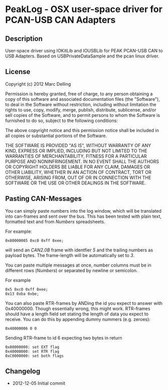 PeakLog - OSX user-space driver for PCAN-USB CAN Adapters
=========================================================

Description
-----------
User-space driver using IOKitLib and IOUSBLib for PEAK PCAN-USB CAN to USB Adapters.
Based on USBPrivateDataSample and the pcan linux driver.

License
-------
Copyright (c) 2012 Marc Delling

Permission is hereby granted, free of charge, to any person obtaining a copy of this software and associated documentation files (the "Software"), to deal in the Software without restriction, including without limitation the rights to use, copy, modify, merge, publish, distribute, sublicense, and/or sell copies of the Software, and to permit persons to whom the Software is furnished to do so, subject to the following conditions:

The above copyright notice and this permission notice shall be included in all copies or substantial portions of the Software.

THE SOFTWARE IS PROVIDED "AS IS", WITHOUT WARRANTY OF ANY KIND, EXPRESS OR IMPLIED, INCLUDING BUT NOT LIMITED TO THE WARRANTIES OF MERCHANTABILITY, FITNESS FOR A PARTICULAR PURPOSE AND NONINFRINGEMENT. IN NO EVENT SHALL THE AUTHORS OR COPYRIGHT HOLDERS BE LIABLE FOR ANY CLAIM, DAMAGES OR OTHER LIABILITY, WHETHER IN AN ACTION OF CONTRACT, TORT OR OTHERWISE, ARISING FROM, OUT OF OR IN CONNECTION WITH THE SOFTWARE OR THE USE OR OTHER DEALINGS IN THE SOFTWARE.


Pasting CAN-Messages
--------------------
You can simply paste numbers into the log window, which will be translated into can-frames and sent over the bus. This has been tested with plain text, formatted text and from *Numbers* spreadsheets.

For example:

    0x80000005 0xc0 0xff 0xee;

will send an *CAN2.0B* frame with identfier *5* and the trailing numbers as payload bytes. The frame-length will be automatically set to *3*.

You can paste multiple messages at once, number columns must be in different rows (*Numbers*) or separated by newline or semicolon.

For example

    0x5 0xc0 0xff 0xee;
    0x13 0xba 0xbe;

You can also paste RTR-frames by ANDing the id you expect to answer with 0x40000000. Though essentially wrong, this might work. RTR-frames should have a length field set stating the length of data you expect to receive. You can do this by appending dummy nummers (e.g. zeroes):

    0x40000006 0 0
    
Sending RTR-frame to id 6 expecting two bytes in return


    0x80000000: set EXT flag
    0x40000000: set RTR flag
    0xC0000000: set both flags

Changelog
---------
 * 2012-12-05 Initial commit

